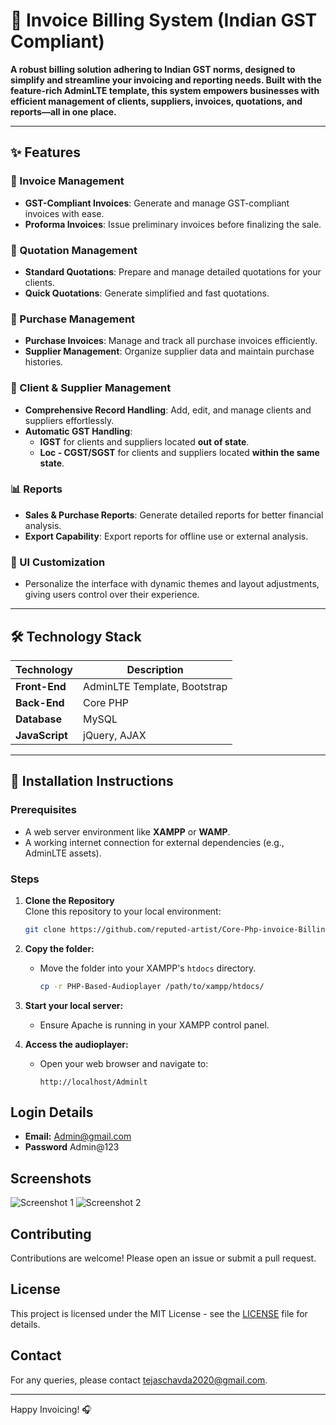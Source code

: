 # 🧾 Invoice Billing System (Indian GST Compliant)

**A robust billing solution adhering to Indian GST norms, designed to simplify and streamline your invoicing and reporting needs. Built with the feature-rich AdminLTE template, this system empowers businesses with efficient management of clients, suppliers, invoices, quotations, and reports—all in one place.**

---

## ✨ Features

### 🔖 Invoice Management
- **GST-Compliant Invoices**: Generate and manage GST-compliant invoices with ease.
- **Proforma Invoices**: Issue preliminary invoices before finalizing the sale.

### 📜 Quotation Management
- **Standard Quotations**: Prepare and manage detailed quotations for your clients.
- **Quick Quotations**: Generate simplified and fast quotations.

### 🛒 Purchase Management
- **Purchase Invoices**: Manage and track all purchase invoices efficiently.
- **Supplier Management**: Organize supplier data and maintain purchase histories.

### 👥 Client & Supplier Management
- **Comprehensive Record Handling**: Add, edit, and manage clients and suppliers effortlessly.
- **Automatic GST Handling**:
  - **IGST** for clients and suppliers located **out of state**.
  - **Loc - CGST/SGST** for clients and suppliers located **within the same state**.

### 📊 Reports
- **Sales & Purchase Reports**: Generate detailed reports for better financial analysis.
- **Export Capability**: Export reports for offline use or external analysis.

### 🎨 UI Customization
- Personalize the interface with dynamic themes and layout adjustments, giving users control over their experience.

---

## 🛠️ Technology Stack

| **Technology**     | **Description**                           |
|---------------------|-------------------------------------------|
| **Front-End**       | AdminLTE Template, Bootstrap             |
| **Back-End**        | Core PHP                                 |
| **Database**        | MySQL                                    |
| **JavaScript**      | jQuery, AJAX                             |

---

## 🚀 Installation Instructions

### Prerequisites
- A web server environment like **XAMPP** or **WAMP**.
- A working internet connection for external dependencies (e.g., AdminLTE assets).

### Steps
1. **Clone the Repository**  
   Clone this repository to your local environment:
   ```bash
   git clone https://github.com/reputed-artist/Core-Php-invoice-Billing-System-as-per-Indian-GST-System.git

2. **Copy the folder:**
    - Move the folder into your XAMPP's `htdocs` directory.
      ```sh
      cp -r PHP-Based-Audioplayer /path/to/xampp/htdocs/
      ```

3. **Start your local server:**
    - Ensure Apache is running in your XAMPP control panel.

4. **Access the audioplayer:**
    - Open your web browser and navigate to:
      ```
      http://localhost/Adminlt

## Login Details
 - **Email:** Admin@gmail.com
 - **Password** Admin@123
  
## Screenshots

![Screenshot 1](path/to/screenshot1.png)
![Screenshot 2](path/to/screenshot2.png)

## Contributing
Contributions are welcome! Please open an issue or submit a pull request.

## License
This project is licensed under the MIT License - see the [LICENSE](LICENSE) file for details.

## Contact
For any queries, please contact [tejaschavda2020@gmail.com](mailto:tejaschavda2020@gmail.com).

---

Happy Invoicing! 🎧
